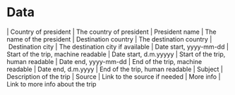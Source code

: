 # Data

| Country of president | The country of president
| President name | The name of the president
| Destination country | The destination country
| Destination city | The destination city if available
| Date start, yyyy-mm-dd | Start of the trip, machine readable
| Date start, d.m.yyyyy | Start of the trip, human readable
| Date end, yyyy-mm-dd | End of the trip, machine readable
| Date end, d.m.yyyy | End of the trip, human readable
| Subject | Description of the trip
| Source | Link to the source if needed
| More info | Link to more info about the trip
